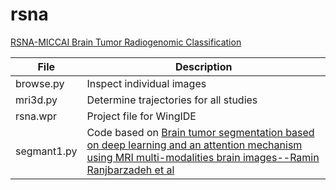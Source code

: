 # rsna

[RSNA-MICCAI Brain Tumor Radiogenomic Classification](https://www.kaggle.com/c/rsna-miccai-brain-tumor-radiogenomic-classification)

File|Description
------------|---------------------------------------------------------------------------------------------------------------
browse.py|Inspect individual images
mri3d.py|Determine trajectories for all studies
rsna.wpr|Project file for WingIDE
segmant1.py|Code based on [Brain tumor segmentation based on deep learning and an attention mechanism using MRI multi-modalities brain images--Ramin Ranjbarzadeh et al](https://www.nature.com/articles/s41598-021-90428-8)
